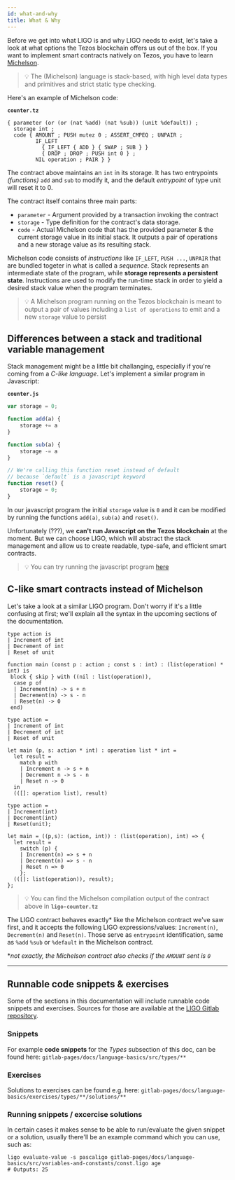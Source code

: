 ```yaml
---
id: what-and-why
title: What & Why
---
```


Before we get into what LIGO is and why LIGO needs to exist, let's take a look at what options the Tezos blockchain offers us out of the box. If you want to implement smart contracts natively on Tezos, you have to learn [Michelson](https://tezos.gitlab.io/whitedoc/michelson.html).

> 💡 The (Michelson) language is stack-based, with high level data types and primitives and strict static type checking.


Here's an example of Michelson code:

**`counter.tz`**
```text
{ parameter (or (or (nat %add) (nat %sub)) (unit %default)) ;
  storage int ;
  code { AMOUNT ; PUSH mutez 0 ; ASSERT_CMPEQ ; UNPAIR ;
         IF_LEFT
           { IF_LEFT { ADD } { SWAP ; SUB } }
           { DROP ; DROP ; PUSH int 0 } ;
         NIL operation ; PAIR } }
```

The contract above maintains an `int` in its storage. It has two entrypoints *(functions)* `add` and `sub` to modify it, and the default *entrypoint* of type unit will reset it to 0.

The contract itself contains three main parts:

- `parameter` - Argument provided by a transaction invoking the contract
- `storage` - Type definition for the contract's data storage.
- `code` - Actual Michelson code that has the provided parameter & the current storage value in its initial stack. It outputs a pair of operations and a new storage value as its resulting stack.

Michelson code consists of *instructions* like `IF_LEFT`, `PUSH ...`, `UNPAIR` that are bundled togeter in what is called a *sequence*. Stack represents an intermediate state of the program, while **storage represents a persistent state**. Instructions are used to modify the run-time stack in order to yield a desired stack value when the program terminates. 

> 💡 A Michelson program running on the Tezos blockchain is meant to output a pair of values including a `list of operations` to emit and a new `storage` value to persist

## Differences between a stack and traditional variable management

Stack management might be a little bit challanging, especially if you're coming from a *C-like language*. Let's implement a similar program in Javascript:

**`counter.js`**
```javascript
var storage = 0;

function add(a) {
    storage += a
}

function sub(a) {
    storage -= a
}

// We're calling this function reset instead of default
// because `default` is a javascript keyword
function reset() {
    storage = 0;
}
```

In our javascript program the initial `storage` value is `0` and it can be modified by running the functions `add(a)`, `sub(a)` and `reset()`.

Unfortunately (???), we **can't run Javascript on the Tezos blockchain** at the moment. But we can choose LIGO, which will abstract the stack management and allow us to create readable, type-safe, and efficient smart contracts.

> 💡 You can try running the javascript program [here](https://codepen.io/maht0rz/pen/dyyvoPQ?editors=0012)

## C-like smart contracts instead of Michelson

Let's take a look at a similar LIGO program. Don't worry if it's a little confusing at first; we'll explain all the syntax in the upcoming sections of the documentation.

<!--DOCUSAURUS_CODE_TABS-->
<!--Pascaligo-->
```pascaligo
type action is
| Increment of int
| Decrement of int
| Reset of unit

function main (const p : action ; const s : int) : (list(operation) * int) is
 block { skip } with ((nil : list(operation)),
  case p of
  | Increment(n) -> s + n
  | Decrement(n) -> s - n
  | Reset(n) -> 0
 end)
```

<!--CameLIGO-->
```cameligo
type action =
| Increment of int
| Decrement of int
| Reset of unit

let main (p, s: action * int) : operation list * int =
  let result =
    match p with
    | Increment n -> s + n
    | Decrement n -> s - n
    | Reset n -> 0
  in
  (([]: operation list), result)
```

<!--ReasonLIGO-->
```reasonligo
type action =
| Increment(int)
| Decrement(int)
| Reset(unit);

let main = ((p,s): (action, int)) : (list(operation), int) => {
  let result =
    switch (p) {
    | Increment(n) => s + n
    | Decrement(n) => s - n
    | Reset n => 0
    };
  (([]: list(operation)), result);
};
```
<!--END_DOCUSAURUS_CODE_TABS-->



> 💡 You can find the Michelson compilation output of the contract above in **`ligo-counter.tz`**

The LIGO contract behaves exactly* like the Michelson contract we've saw first, and it accepts the following LIGO expressions/values: `Increment(n)`, `Decrement(n)` and `Reset(n)`. Those serve as `entrypoint` identification, same as `%add` `%sub` or `%default` in the Michelson contract.

**not exactly, the Michelson contract also checks if the `AMOUNT` sent is `0`*

---

## Runnable code snippets & exercises

Some of the sections in this documentation will include runnable code snippets and exercises. Sources for those are available at
the [LIGO Gitlab repository](https://gitlab.com/ligolang/ligo). 

### Snippets
For example **code snippets** for the *Types* subsection of this doc, can be found here:
`gitlab-pages/docs/language-basics/src/types/**`

### Exercises
Solutions to exercises can be found e.g. here:  `gitlab-pages/docs/language-basics/exercises/types/**/solutions/**`

### Running snippets / excercise solutions
In certain cases it makes sense to be able to run/evaluate the given snippet or a solution, usually there'll be an example command which you can use, such as:

```shell
ligo evaluate-value -s pascaligo gitlab-pages/docs/language-basics/src/variables-and-constants/const.ligo age
# Outputs: 25
```
